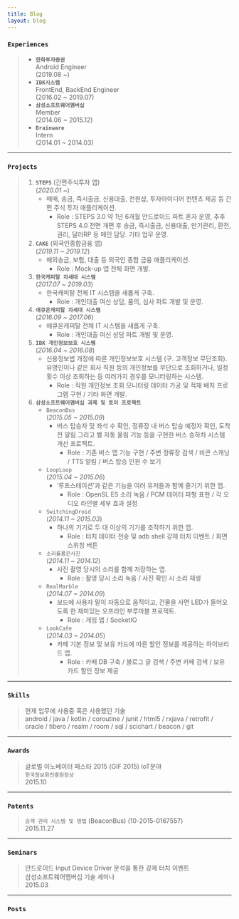 ```yaml
---
title: Blog
layout: blog
---
```


### `Experiences`

> - **`한화투자증권`**  
>   Android Engineer  
>   (2019.08 ~)
> - **`IBK시스템`**  
>   FrontEnd, BackEnd Engineer  
>   (2016.02 ~ 2019.07)
> - **`삼성소프트웨어멤버십`**  
>   Member  
>   (2014.06 ~ 2015.12)
> - **`Brainware`**  
>   Intern  
>   (2014.01 ~ 2014.03)

---

### `Projects`

> 1. **`STEPS`** (간편주식투자 앱)  
>    (_2020.01 ~_)
>    - 매매, 송금, 즉시출금, 신용대출, 천원샵, 투자아이디어 컨텐츠 제공 등 간편 주식 투자 애플리케이션.
>      - Role : STEPS 3.0 약 1년 6개월 안드로이드 파트 혼자 운영, 추후 STEPS 4.0 전면 개편 후 송금, 즉시출금, 신용대출, 만기관리, 환전, 권리, 달러RP 등 메인 담당. 기타 업무 운영.
> 2. **`CAKE`** (외국인종합금융 앱)  
>    (_2019.11 ~ 2019.12_)
>    - 해외송금, 보험, 대출 등 외국인 종합 금융 애플리케이션.
>      - Role : Mock-up 앱 전체 화면 개발.
> 3. **`한국캐피탈 차세대 시스템`**  
>    (_2017.07 ~ 2019.03_)
>    - 한국캐피탈 전체 IT 시스템을 새롭게 구축.
>      - Role : 개인대출 여신 상담, 품의, 심사 파트 개발 및 운영.
> 4. **`애큐온캐피탈 차세대 시스템`**  
>    (_2016.09 ~ 2017.06_)
>    - 애큐온캐피탈 전체 IT 시스템을 새롭게 구축.
>      - Role : 개인대출 여신 상담 파트 개발 및 운영.
> 5. **`IBK 개인정보보호 시스템`**  
>    (_2016.04 ~ 2016.08_)
>    - 신용정보법 개정에 따른 개인정보보호 시스템 (구. 고객정보 무단조회). 유명인이나 같은 회사 직원 등의 개인정보를 무단으로 조회하거나, 일정 횟수 이상 조회하는 등 여러가지 경우를 모니터링하는 시스템.
>      - Role : 직원 개인정보 조회 모니터링 데이터 가공 및 적재 배치 프로그램 구현 / 기타 화면 개발.
> 6. **`삼성소프트웨어멤버십 과제 및 토이 프로젝트`**
>    - `BeaconBus`  
>      (_2015.05 ~ 2015.09_)
>      - 버스 탑승자 및 좌석 수 확인, 정류장 내 버스 탑승 예정자 확인, 도착 전 알림 그리고 벨 자동 울림 기능 등을 구현한 버스 승하차 시스템 개선 프로젝트.
>        - Role : 기존 버스 앱 기능 구현 / 주변 정류장 검색 / 비콘 스캐닝 / TTS 알림 / 버스 탑승 인원 수 보기
>    - `LoopLoop`  
>      (_2015.04 ~ 2015.06_)
>      - ‘루프스테이션’과 같은 기능을 여러 유저들과 함께 즐기기 위한 앱.
>        - Role : OpenSL ES 소리 녹음 / PCM 데이터 파형 표현 / 각 오디오 라인별 세부 효과 설정
>    - `SwitchingDroid`  
>      (_2014.11 ~ 2015.03_)
>      - 하나의 기기로 두 대 이상의 기기를 조작하기 위한 앱.
>        - Role : 터치 데이터 전송 및 adb shell 강제 터치 이벤트 / 화면 스위칭 버튼
>    - `소리를품은사진`  
>      (_2014.11 ~ 2014.12_)
>      - 사진 촬영 당시의 소리를 함께 저장하는 앱.
>        - Role : 촬영 당시 소리 녹음 / 사진 확인 시 소리 재생
>    - `RealMarble`  
>      (_2014.07 ~ 2014.09_)
>      - 보드에 사용자 말이 자동으로 움직이고, 건물을 사면 LED가 들어오도록 한 재미있는 오프라인 부루마블 프로젝트.
>        - Role : 게임 앱 / SocketIO
>    - `LookCafe`  
>      (_2014.03 ~ 2014.05_)
>      - 카페 기본 정보 및 보유 카드에 따른 할인 정보를 제공하는 하이브리드 앱.
>        - Role : 카페 DB 구축 / 블로그 글 검색 / 주변 카페 검색 / 보유 카드 할인 정보 제공

<!--
2015.05.03-2015.08.28
BEACON BUS
Beacon을 버스에 탑재하여 탑승자 및 좌석 수 확인, 도착지 전에 알림 그리고 벨 자동 울림 기능 등을 구현하여 버스 승하차 시스템을 개선시킨 프로젝트.
기존 버스 애플리케이션 기능 구현 / 구글맵을 이용하여 사용자 주변 정류장 검색 구현 / Beacon 신호 스캐닝 구현 / 도착지 전 TTS 자동 알림 구현 / 버스 현재 탑승 인원 수 보기 구현.
JAVA / WEB PARSING / TTS(Text To Speach) / BEACON SCANNING

2015.04.03-2015.05.30
LoopLoop
소리를 녹음하고 이를 반복 재생하여 음악을 만드는 ‘루프스테이션’과 같은 기능을 스마트폰을 통해 여러 사용자들과 함께 하기 위한 프로젝트.
OpenSL|ES를 이용하여 소리를 녹음하고, 녹음된 PCM 데이터를 ringdroid 오픈 소스를 이용하여 파형 표현 구현 / 각각 오디오 라인마다 볼륨 조절, 음소거, 잔향음 등 세부적인 효과 설정 구현.
JAVA / ANDROID / JNI(Java Native Interface) / OpenSL|ES / C

2014.11.03-2015.02.27
SwitchingDroid
두 대 이상의 스마트 기기를 사용하는 사람들을 위해 하나의 기기에서 다른 기기의 화면을 받아와 조작할 수 있도록 하는 애플리케이션. 하나의 기기로 두 대 이상의 기기를 사용할 수 있게 하는 것이 목표인 프로젝트.
터치 이벤트 좌표 추출 후 타겟 디바이스로 전송 구현 / 타겟 디바이스에서는 수신한 손가락 터치 데이터를 이용하여 adb shell 커맨드로 강제 터치 이벤트 구현 / 화면 스위칭의 사용자 편의성을 위해 항상 최상위에 존재하는 화면 스위칭 버튼 구현.
JAVA / ANDROID / JNI / C

2014.11.02~2014.11.28
소리를품은사진
사진 촬영 당시의 소리를 함께 저장하는 애플리케이션.
사진 촬영과 함께 당시의 소리를 녹음 구현 / 앱 내의 갤러리를 통해 사진을 봤을 때, 당시의 소리를 바로 들을 수 있도록 개발.
JAVA / ANDROID

2014.07.03~2014.08.29
RealMarble
스마트폰을 이용해서 게임에 접속, 주사위를 던지면 보드에 사용자 말이 자동으로 움직이고, 건물을 사면 건물에 LED가 들어오도록 한 재미있는 오프라인 부루마블 프로젝트.
안드로이드 게임 진행 시 전반적인 흐름 구현 / 서버와 SocketIO 통신 구현 / 서버와의 통신에서 주사위 값에 따른 다양한 상황들, 그리고 여러 사용자들의 정보를 주고 받을 때, 사용자에게 알아보기 쉽도록 스마트폰에 보여줌으로써 깔끔한 UI 구현.
JAVA / ANDROID / SocketIO

2014.03.02~2014.04.25
LookCafe
다양한 커피전문점 관련 기본 정보 제공 및 사용자 보유 카드에 따른 할인 정보 제공을 위한 하이브리드 애플리케이션.
서버 내 커피전문점 정보 DB 구축과 스마트폰 브라우저 내 로컬 DB 구축, 그리고 각종 API를 이용하여 최신 블로그 글 검색, 사용자 주변 커피숍 검색, 사용자의 보유 카드에 맞는 할인 정보 제공 개발.
JAVA / HTML5 / PHP
-->

---

### `Skills`

> 현재 업무에 사용중 혹은 사용했던 기술  
> android /
> java /
> kotlin /
> coroutine /
> junit /
> html5 /
> rxjava /
> retrofit /
> oracle /
> tibero /
> realm /
> room /
> sql /
> scichart /
> beacon /
> git

<!-- > jenkins /  -->

---

### `Awards`

> 글로벌 이노베이터 페스타 2015 (GIF 2015) IoT분야  
> `한국정보화진흥원장상`  
> 2015.10

---

### `Patents`

> `승객 관리 시스템 및 방법` (BeaconBus) (10-2015-0167557)  
> 2015.11.27

---

### `Seminars`

> 안드로이드 Input Device Driver 분석을 통한 강제 터치 이벤트  
> 삼성소프트웨어멤버십 기술 세미나  
> 2015.03

---

### `Posts`

<!-- todo kyk
이력서 제목을 정하자
속도 개선 경험,, 얼마나 개선되었는지,, (20210909자산현황, 20211130대출신청, 20211004환전)
    대출신청 : 고객에게 당장 보여주지 않아도 되는 데이터는 전문 응답이 오지 않았어도 프로그레스를 없앰
레거시 개선, 코드 리팩토링 경험 (구조를 변경했거나, 디자인 패턴을 사용)
    20220207 UserHelper 리팩토링
    20220210 메인 보유종목 실시간 처리 리팩토링
덧셈 업무가 아닌 곱셈 업무는? (예를 들어 DtoGenerator)
이슈 처리 경험
공부한 것을 어떻게 실무에 녹아내었는지
모든 것은 구체적으로,, 숫자나 데이터가 있으면 최고
목표를 이루기 위해 하는 습관?
팀에 정보보호담당자, 준법관리자로써 역할 담당
    정보보호담당자
        정보보호 점검의 날 점검
        20211224 RCSA 정기평가 (업무 프로세스, 리스크 사건 등록 및 평가)
    준법관리자
        컴플라이언스 내부통제 점검
        컴플라이언스데이 자료 공유 및 일지 작성
각종 크래시리틱스 이슈 수정
장애 대응 모의 훈련
SciChart
20220405 신입사원 멘토링
-->
